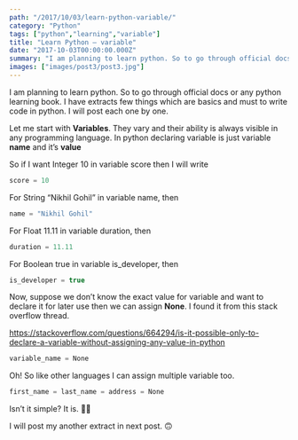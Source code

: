 ```yaml
---
path: "/2017/10/03/learn-python-variable/"
category: "Python"
tags: ["python","learning","variable"]
title: "Learn Python — variable"
date: "2017-10-03T00:00:00.000Z"
summary: "I am planning to learn python. So to go through official docs or any python learning book. I have extracts few things which are basics and must to write code in python. I will post each one by one..."
images: ["images/post3/post3.jpg"]
---
```


I am planning to learn python. So to go through official docs or any python learning book. I have extracts few things which are basics and must to write code in python. I will post each one by one.

Let me start with <b>Variables</b>. They vary and their ability is always visible in any programming language.
In python declaring variable is just variable <b>name</b> and it’s <b>value</b>

So if I want Integer 10 in variable score then I will write

```js
score = 10
```

For String “Nikhil Gohil” in variable name, then

```js
name = "Nikhil Gohil"
```

For Float 11.11 in variable duration, then

```js
duration = 11.11
```

For Boolean true in variable is_developer, then

```js
is_developer = true
```

Now, suppose we don’t know the exact value for variable and want to declare it for later use then we can assign <b>None</b>. I found it from this stack overflow thread.

<a href="https://stackoverflow.com/questions/664294/is-it-possible-only-to-declare-a-variable-without-assigning-any-value-in-python/664297#664297">https://stackoverflow.com/questions/664294/is-it-possible-only-to-declare-a-variable-without-assigning-any-value-in-python</a>

```js
variable_name = None
```

Oh! So like other languages I can assign multiple variable too.

```js
first_name = last_name = address = None
```

Isn’t it simple? It is. 👌🏻

I will post my another extract in next post. 🙃
